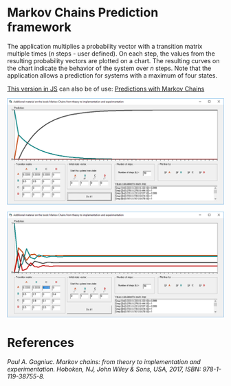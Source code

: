 # Markov Chains Prediction framework

The application multiplies a probability vector with a transition matrix multiple times (<i>n</i> steps - user defined). On each step, the values from the resulting probability vectors are plotted on a chart. The resulting curves on the chart indicate the behavior of the system over <i>n</i> steps. Note that the application allows a prediction for systems with a maximum of four states.

[This version in JS](https://gagniuc.github.io/Predictions-with-Markov-Chains/) can also be of use: [Predictions with Markov Chains](https://github.com/Gagniuc/Predictions-with-Markov-Chains)


![screenshot](https://github.com/Gagniuc/Markov-Chains-Prediction-framework/blob/main/Markov%20Chains%20-%20Prediction%20framework.PNG)

![screenshot](https://github.com/Gagniuc/Markov-Chains-Prediction-framework/blob/main/Markov%20Chains%20-%20Prediction%20framework%20(new%20setup).png)

# References
<i>Paul A. Gagniuc. Markov chains: from theory to implementation and experimentation. Hoboken, NJ,  John Wiley & Sons, USA, 2017, ISBN: 978-1-119-38755-8.</i>
